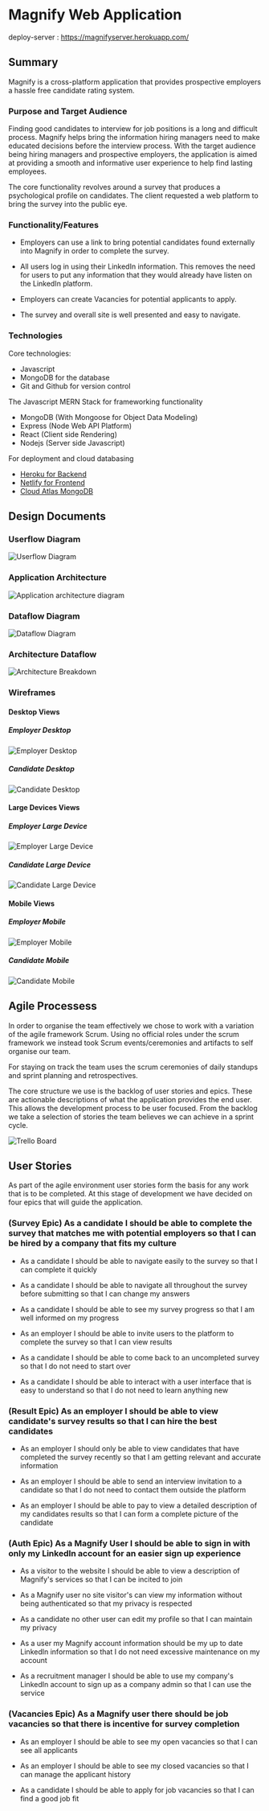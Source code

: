 # Magnify Web Application

deploy-server : https://magnifyserver.herokuapp.com/

## Summary

Magnify is a cross-platform application that provides prospective employers a hassle free candidate rating system.

### Purpose and Target Audience

Finding good candidates to interview for job positions is a long and difficult process. Magnify helps bring the information hiring managers need to make educated decisions before the interview process. With the target audience being hiring managers and prospective employers, the application is aimed at providing a smooth and informative user experience to help find lasting employees.

The core functionality revolves around a survey that produces a psychological profile on candidates. The client requested a web platform to bring the survey into the public eye.

### Functionality/Features

- Employers can use a link to bring potential candidates found externally into Magnify in order to complete the survey.

- All users log in using their LinkedIn information. This removes the need for users to put any information that they would already have listen on the LinkedIn platform.

- Employers can create Vacancies for potential applicants to apply.

- The survey and overall site is well presented and easy to navigate.

### Technologies

Core technologies:

- Javascript
- MongoDB for the database
- Git and Github for version control

The Javascript MERN Stack for frameworking functionality

- MongoDB (With Mongoose for Object Data Modeling)
- Express (Node Web API Platform)
- React (Client side Rendering)
- Nodejs (Server side Javascript)

For deployment and cloud databasing

- [Heroku for Backend](https://www.heroku.com/)
- [Netlify for Frontend](https://www.netlify.com/)
- [Cloud Atlas MongoDB](https://www.mongodb.com/cloud/atlas)

## Design Documents

### Userflow Diagram

![Userflow Diagram](./docs/userflow-diagram.png)

### Application Architecture

![Application architecture diagram](./docs/application-architecture-diagram.png)



### Dataflow Diagram

![Dataflow Diagram](./docs/data-flow-diagram.jpg)

### Architecture Dataflow

![Architecture Breakdown](./docs/architecture-breakdown.jpg)

### Wireframes

#### Desktop Views

##### Employer Desktop

![Employer Desktop](./docs/employer-desktop.png)

##### Candidate Desktop

![Candidate Desktop](./docs/employee-desktop.png)

#### Large Devices Views

##### Employer Large Device

![Employer Large Device](./docs/large-employer.png)

##### Candidate Large Device

![Candidate Large Device](./docs/large-employee.png)

#### Mobile Views

##### Employer Mobile

![Employer Mobile](./docs/employer-mobile.png)

##### Candidate Mobile

![Candidate Mobile](./docs/employee-mobile.png)

## Agile Processess

In order to organise the team effectively we chose to work with a variation of the agile framework Scrum. Using no official roles under the scrum framework we instead took Scrum events/ceremonies and artifacts to self organise our team. 

For staying on track the team uses the scrum ceremonies of daily standups and sprint planning and retrospectives. 

The core structure we use is the backlog of user stories and epics. These are actionable descriptions of what the application provides the end user. This allows the development process to be user focused. From the backlog we take a selection of stories the team believes we can achieve in a sprint cycle.


![Trello Board](./docs/trello-screenshot.png)


## User Stories

As part of the agile environment user stories form the basis for any work that is to be completed. At this stage of development we have decided on four epics that will guide the application.

### (Survey Epic) As a candidate I should be able to complete the survey that matches me with potential employers so that I can be hired by a company that fits my culture

- As a candidate I should be able to navigate easily to the survey so that I can complete it quickly

- As a candidate I should be able to navigate all throughout the survey before submitting so that I can change my answers

- As a candidate I should be able to see my survey progress so that I am well informed on my progress

- As an employer I should be able to invite users to the platform to complete the survey so that I can view results

- As a candidate I should be able to come back to an uncompleted survey so that I do not need to start over

- As a candidate I should be able to interact with a user interface that is easy to understand so that I do not need to learn anything new

### (Result Epic) As an employer I should be able to view candidate's survey results so that I can hire the best candidates

- As an employer I should only be able to view candidates that have completed the survey recently so that I am getting relevant and accurate information

- As an employer I should be able to send an interview invitation to a candidate so that I do not need to contact them outside the platform

- As an employer I should be able to pay to view a detailed description of my candidates results so that I can form a complete picture of the candidate

### (Auth Epic) As a Magnify User I should be able to sign in with only my LinkedIn account for an easier sign up experience

- As a visitor to the website I should be able to view a description of Magnify's services so that I can be incited to join

- As a Magnify user no site visitor's can view my information without being authenticated so that my privacy is respected

- As a candidate no other user can edit my profile so that I can maintain my privacy

- As a user my Magnify account information should be my up to date LinkedIn information so that I do not need excessive maintenance on my account

- As a recruitment manager I should be able to use my company's LinkedIn account to sign up as a company admin so that I can use the service

### (Vacancies Epic) As a Magnify user there should be job vacancies so that there is incentive for survey completion

- As an employer I should be able to see my open vacancies so that I can see all applicants

- As an employer I should be able to see my closed vacancies so that I can manage the applicant history

- As a candidate I should be able to apply for job vacancies so that I can find a good job fit
